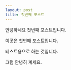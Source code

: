 ```yaml
---
layout: post
title: 첫번째 포스트
---
```


안녕하세요 첫번째 포스트입니다.

이곳은 첫번째 포스트입니다.

테스트용으로 하는 것입니다.

그럼 안녕히 계세요.
